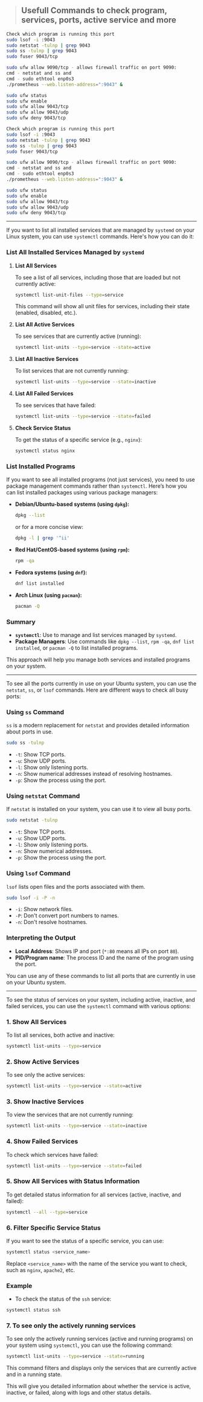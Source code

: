 
> ## Usefull Commands to check program, services, ports, active service and more

```sh
Check which program is running this port
sudo lsof -i :9043
sudo netstat -tulnp | grep 9043
sudo ss -tulnp | grep 9043
sudo fuser 9043/tcp

sudo ufw allow 9090/tcp - allows firewall traffic on port 9090:
cmd - netstat and ss and
cmd - sudo ethtool enp0s3
./prometheus --web.listen-address=":9043" &

sudo ufw status
sudo ufw enable
sudo ufw allow 9043/tcp
sudo ufw allow 9043/udp
sudo ufw deny 9043/tcp

```

```sh
Check which program is running this port
sudo lsof -i :9043
sudo netstat -tulnp | grep 9043
sudo ss -tulnp | grep 9043
sudo fuser 9043/tcp

sudo ufw allow 9090/tcp - allows firewall traffic on port 9090:
cmd - netstat and ss and
cmd - sudo ethtool enp0s3
./prometheus --web.listen-address=":9043" &

sudo ufw status
sudo ufw enable
sudo ufw allow 9043/tcp
sudo ufw allow 9043/udp
sudo ufw deny 9043/tcp

```

<hr>

If you want to list all installed services that are managed by `systemd` on your Linux system, you can use `systemctl` commands. Here's how you can do it:

### **List All Installed Services Managed by `systemd`**

1. **List All Services**

   To see a list of all services, including those that are loaded but not currently active:

   ```bash
   systemctl list-unit-files --type=service
   ```

   This command will show all unit files for services, including their state (enabled, disabled, etc.).

2. **List All Active Services**

   To see services that are currently active (running):

   ```bash
   systemctl list-units --type=service --state=active
   ```

3. **List All Inactive Services**

   To list services that are not currently running:

   ```bash
   systemctl list-units --type=service --state=inactive
   ```

4. **List All Failed Services**

   To see services that have failed:

   ```bash
   systemctl list-units --type=service --state=failed
   ```

5. **Check Service Status**

   To get the status of a specific service (e.g., `nginx`):

   ```bash
   systemctl status nginx
   ```

### **List Installed Programs**

If you want to see all installed programs (not just services), you need to use package management commands rather than `systemctl`. Here’s how you can list installed packages using various package managers:

- **Debian/Ubuntu-based systems (using `dpkg`):**

  ```bash
  dpkg --list
  ```

  or for a more concise view:

  ```bash
  dpkg -l | grep '^ii'
  ```

- **Red Hat/CentOS-based systems (using `rpm`):**

  ```bash
  rpm -qa
  ```

- **Fedora systems (using `dnf`):**

  ```bash
  dnf list installed
  ```

- **Arch Linux (using `pacman`):**

  ```bash
  pacman -Q
  ```

### **Summary**

- **`systemctl`**: Use to manage and list services managed by `systemd`.
- **Package Managers**: Use commands like `dpkg --list`, `rpm -qa`, `dnf list installed`, or `pacman -Q` to list installed programs.

This approach will help you manage both services and installed programs on your system.

<hr>

To see all the ports currently in use on your Ubuntu system, you can use the `netstat`, `ss`, or `lsof` commands. Here are different ways to check all busy ports:

### Using `ss` Command

`ss` is a modern replacement for `netstat` and provides detailed information about ports in use.

```bash
sudo ss -tulnp
```

- `-t`: Show TCP ports.
- `-u`: Show UDP ports.
- `-l`: Show only listening ports.
- `-n`: Show numerical addresses instead of resolving hostnames.
- `-p`: Show the process using the port.

### Using `netstat` Command

If `netstat` is installed on your system, you can use it to view all busy ports.

```bash
sudo netstat -tulnp
```

- `-t`: Show TCP ports.
- `-u`: Show UDP ports.
- `-l`: Show only listening ports.
- `-n`: Show numerical addresses.
- `-p`: Show the process using the port.

### Using `lsof` Command

`lsof` lists open files and the ports associated with them.

```bash
sudo lsof -i -P -n
```

- `-i`: Show network files.
- `-P`: Don't convert port numbers to names.
- `-n`: Don't resolve hostnames.

### Interpreting the Output

- **Local Address**: Shows IP and port (`*:80` means all IPs on port `80`).
- **PID/Program name**: The process ID and the name of the program using the port.

You can use any of these commands to list all ports that are currently in use on your Ubuntu system.

<hr>

To see the status of services on your system, including active, inactive, and failed services, you can use the `systemctl` command with various options:

### 1. Show All Services

To list all services, both active and inactive:

```bash
systemctl list-units --type=service
```

### 2. Show Active Services

To see only the active services:

```bash
systemctl list-units --type=service --state=active
```

### 3. Show Inactive Services

To view the services that are not currently running:

```bash
systemctl list-units --type=service --state=inactive
```

### 4. Show Failed Services

To check which services have failed:

```bash
systemctl list-units --type=service --state=failed
```

### 5. Show All Services with Status Information

To get detailed status information for all services (active, inactive, and failed):

```bash
systemctl --all --type=service
```

### 6. Filter Specific Service Status

If you want to see the status of a specific service, you can use:

```bash
systemctl status <service_name>
```

Replace `<service_name>` with the name of the service you want to check, such as `nginx`, `apache2`, etc. 

### Example

- To check the status of the `ssh` service:

```bash
systemctl status ssh
``` 

### 7. To see only the actively running services

To see only the actively running services (active and running programs) on your system using `systemctl`, you can use the following command:

```bash
systemctl list-units --type=service --state=running
```

This command filters and displays only the services that are currently active and in a running state.

This will give you detailed information about whether the service is active, inactive, or failed, along with logs and other status details.


